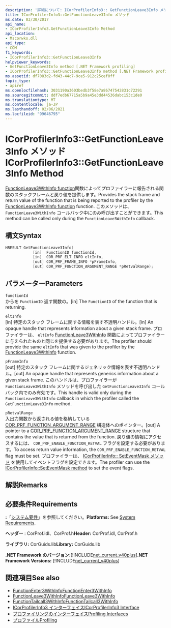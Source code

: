```yaml
---
description: '詳細について: ICorProfilerInfo3:: GetFunctionLeave3Info メソッド'
title: ICorProfilerInfo3::GetFunctionLeave3Info メソッド
ms.date: 03/30/2017
api_name:
- ICorProfilerInfo3.GetFunctionLeave3Info Method
api_location:
- Mscorwks.dll
api_type:
- COM
f1_keywords:
- ICorProfilerInfo3::GetFunctionLeave3Info
helpviewer_keywords:
- GetFunctionLeave3Info method [.NET Framework profiling]
- ICorProfilerInfo3::GetFunctionLeave3Info method [.NET Framework profiling]
ms.assetid: df7083d2-fd43-44c7-9ce5-912c25cef0ff
topic_type:
- apiref
ms.openlocfilehash: 3031190a3603bedb3f58e7a86747542831c72291
ms.sourcegitcommit: ddf7edb67715a5b9a45e3dd44536dabc153c1de0
ms.translationtype: MT
ms.contentlocale: ja-JP
ms.lasthandoff: 02/06/2021
ms.locfileid: "99646795"
---
```

# <a name="icorprofilerinfo3getfunctionleave3info-method"></a><span data-ttu-id="169df-103">ICorProfilerInfo3::GetFunctionLeave3Info メソッド</span><span class="sxs-lookup"><span data-stu-id="169df-103">ICorProfilerInfo3::GetFunctionLeave3Info Method</span></span>

<span data-ttu-id="169df-104">[FunctionLeave3WithInfo function](functionleave3withinfo-function.md)関数によってプロファイラーに報告される関数のスタックフレームと戻り値を提供します。</span><span class="sxs-lookup"><span data-stu-id="169df-104">Provides the stack frame and return value of the function that is being reported to the profiler by the [FunctionLeave3WithInfo function](functionleave3withinfo-function.md) function.</span></span> <span data-ttu-id="169df-105">このメソッドは、`FunctionLeave3WithInfo` コールバック中にのみ呼び出すことができます。</span><span class="sxs-lookup"><span data-stu-id="169df-105">This method can be called only during the `FunctionLeave3WithInfo` callback.</span></span>  
  
## <a name="syntax"></a><span data-ttu-id="169df-106">構文</span><span class="sxs-lookup"><span data-stu-id="169df-106">Syntax</span></span>  
  
```cpp  
HRESULT GetFunctionLeave3Info(  
            [in]  FunctionID functionId,  
            [in]  COR_PRF_ELT_INFO eltInfo,  
            [out] COR_PRF_FRAME_INFO *pFrameInfo,  
            [out] COR_PRF_FUNCTION_ARGUMENT_RANGE *pRetvalRange);  
```  
  
## <a name="parameters"></a><span data-ttu-id="169df-107">パラメーター</span><span class="sxs-lookup"><span data-stu-id="169df-107">Parameters</span></span>  

 `functionId`  
 <span data-ttu-id="169df-108">からを `FunctionID` 返す関数の。</span><span class="sxs-lookup"><span data-stu-id="169df-108">[in] The `FunctionID` of the function that is returning.</span></span>  
  
 `eltInfo`  
 <span data-ttu-id="169df-109">[in] 特定のスタック フレームに関する情報を表す不透明ハンドル。</span><span class="sxs-lookup"><span data-stu-id="169df-109">[in] An opaque handle that represents information about a given stack frame.</span></span> <span data-ttu-id="169df-110">プロファイラーは、 `eltInfo` [FunctionLeave3WithInfo](functionleave3withinfo-function.md) 関数によってプロファイラーに与えられたものと同じを提供する必要があります。</span><span class="sxs-lookup"><span data-stu-id="169df-110">The profiler should provide the same `eltInfo` that was given to the profiler by the [FunctionLeave3WithInfo](functionleave3withinfo-function.md) function.</span></span>  
  
 `pFrameInfo`  
 <span data-ttu-id="169df-111">[out] 特定のスタック フレームに関するジェネリック情報を表す不透明ハンドル。</span><span class="sxs-lookup"><span data-stu-id="169df-111">[out] An opaque handle that represents generics information about a given stack frame.</span></span> <span data-ttu-id="169df-112">このハンドルは、プロファイラーが `FunctionLeave3WithInfo` メソッドを呼び出した `GetFunctionLeave3Info` コールバック内でのみ有効です。</span><span class="sxs-lookup"><span data-stu-id="169df-112">This handle is valid only during the `FunctionLeave3WithInfo` callback in which the profiler called the `GetFunctionLeave3Info` method.</span></span>  
  
 `pRetvalRange`  
 <span data-ttu-id="169df-113">入出力関数から返される値を格納している [COR_PRF_FUNCTION_ARGUMENT_RANGE](cor-prf-function-argument-range-structure.md) 構造体へのポインター。</span><span class="sxs-lookup"><span data-stu-id="169df-113">[out] A pointer to a [COR_PRF_FUNCTION_ARGUMENT_RANGE](cor-prf-function-argument-range-structure.md) structure that contains the value that is returned from the function.</span></span> <span data-ttu-id="169df-114">戻り値の情報にアクセスするには、 `COR_PRF_ENABLE_FUNCTION_RETVAL` フラグを設定する必要があります。</span><span class="sxs-lookup"><span data-stu-id="169df-114">To access return value information, the `COR_PRF_ENABLE_FUNCTION_RETVAL` flag must be set.</span></span> <span data-ttu-id="169df-115">プロファイラーは、 [ICorProfilerInfo:: SetEventMask メソッド](icorprofilerinfo-seteventmask-method.md) を使用してイベントフラグを設定できます。</span><span class="sxs-lookup"><span data-stu-id="169df-115">The profiler can use the [ICorProfilerInfo::SetEventMask method](icorprofilerinfo-seteventmask-method.md) to set the event flags.</span></span>  
  
## <a name="remarks"></a><span data-ttu-id="169df-116">解説</span><span class="sxs-lookup"><span data-stu-id="169df-116">Remarks</span></span>  
  
## <a name="requirements"></a><span data-ttu-id="169df-117">必要条件</span><span class="sxs-lookup"><span data-stu-id="169df-117">Requirements</span></span>  

 <span data-ttu-id="169df-118">**:**「[システム要件](../../get-started/system-requirements.md)」を参照してください。</span><span class="sxs-lookup"><span data-stu-id="169df-118">**Platforms:** See [System Requirements](../../get-started/system-requirements.md).</span></span>  
  
 <span data-ttu-id="169df-119">**ヘッダー** : CorProf.idl、CorProf.h</span><span class="sxs-lookup"><span data-stu-id="169df-119">**Header:** CorProf.idl, CorProf.h</span></span>  
  
 <span data-ttu-id="169df-120">**ライブラリ:** CorGuids.lib</span><span class="sxs-lookup"><span data-stu-id="169df-120">**Library:** CorGuids.lib</span></span>  
  
 <span data-ttu-id="169df-121">**.NET Framework のバージョン:**[!INCLUDE[net_current_v40plus](../../../../includes/net-current-v40plus-md.md)]</span><span class="sxs-lookup"><span data-stu-id="169df-121">**.NET Framework Versions:** [!INCLUDE[net_current_v40plus](../../../../includes/net-current-v40plus-md.md)]</span></span>  
  
## <a name="see-also"></a><span data-ttu-id="169df-122">関連項目</span><span class="sxs-lookup"><span data-stu-id="169df-122">See also</span></span>

- [<span data-ttu-id="169df-123">FunctionEnter3WithInfo</span><span class="sxs-lookup"><span data-stu-id="169df-123">FunctionEnter3WithInfo</span></span>](functionenter3withinfo-function.md)
- [<span data-ttu-id="169df-124">FunctionLeave3WithInfo</span><span class="sxs-lookup"><span data-stu-id="169df-124">FunctionLeave3WithInfo</span></span>](functionleave3withinfo-function.md)
- [<span data-ttu-id="169df-125">FunctionTailcall3WithInfo</span><span class="sxs-lookup"><span data-stu-id="169df-125">FunctionTailcall3WithInfo</span></span>](functiontailcall3withinfo-function.md)
- [<span data-ttu-id="169df-126">ICorProfilerInfo3 インターフェイス</span><span class="sxs-lookup"><span data-stu-id="169df-126">ICorProfilerInfo3 Interface</span></span>](icorprofilerinfo3-interface.md)
- [<span data-ttu-id="169df-127">プロファイリングのインターフェイス</span><span class="sxs-lookup"><span data-stu-id="169df-127">Profiling Interfaces</span></span>](profiling-interfaces.md)
- [<span data-ttu-id="169df-128">プロファイル</span><span class="sxs-lookup"><span data-stu-id="169df-128">Profiling</span></span>](index.md)
